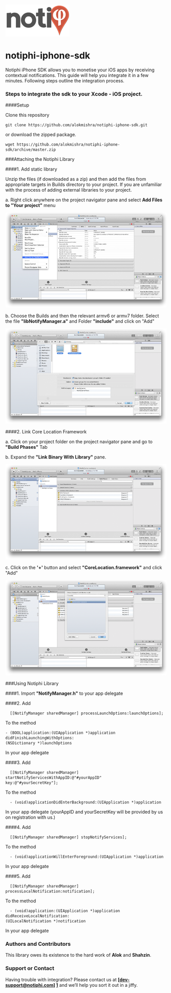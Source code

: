![Alt text](/READMESCR/not.png?raw=true)

notiphi-iphone-sdk
==================

Notiphi iPhone SDK allows you to monetise your iOS apps by receiving contextual notifications. This guide will help you integrate it in a few minutes. Following steps outline the integration process.

### Steps to integrate the sdk to your Xcode - iOS project.

####Setup

Clone this repository

```
git clone https://github.com/alokmishra/notiphi-iphone-sdk.git
```

or download the zipped package.

```
wget https://github.com/alokmishra/notiphi-iphone-sdk/archive/master.zip
```

###Attaching the Notiphi Library

####1. Add static library

Unzip the files (if downloaded as a zip) and then add the files from appropriate targets in Builds directory to your project. If you are unfamiliar with the process of adding external libraries to your project.

a. Right click anywhere on the project navigator pane and select **Add Files to "Your project"** menu

![Alt text](/READMESCR/1a.png?raw=true)

b. Choose the Builds and then the relevant armv6 or armv7 folder. Select the file **"libNotifyManager.a"** and Folder **"include"** and click on "Add"

![Alt text](/READMESCR/1b.png?raw=true)

####2. Link Core Location Framework

a. Click on your project folder on the project navigator pane and go to **"Build Phases"** Tab

b. Expand the **"Link Binary With Library"** pane.

![Alt text](/READMESCR/2b.png?raw=true)

c. Click on the **'+'** button and select **"CoreLocation.framework"** and click "Add"

![Alt text](/READMESCR/2c.png?raw=true)


###Using Notiphi Library

####1. Import 
**"NotifyManager.h"** to your app delegate

####2. Add
```
  [[NotifyManager sharedManager] processLaunchOptions:launchOptions];
```

To the method

```
- (BOOL)application:(UIApplication *)application didFinishLaunchingWithOptions:
(NSDictionary *)launchOptions 
```

In your app delegate

####3. Add
```
  [[NotifyManager sharedManager] startNotifyServicesWithAppID:@"#yourAppID"
key:@"#yourSecretKey"];
```

To the method

```
  - (void)applicationDidEnterBackground:(UIApplication *)application
 ```

In your app delegate (yourAppID and yourSecretKey will be provided by us on registration with us.)

####4. Add
```
  [[NotifyManager sharedManager] stopNotifyServices];
 ```

To the method

```
  - (void)applicationWillEnterForeground:(UIApplication *)application
 ```

In your app delegate 

####5. Add
```
  [[NotifyManager sharedManager] processLocalNotification:notification];
 ```

To the method

```
  - (void)application:(UIApplication *)application
didReceiveLocalNotification:
(UILocalNotification *)notification
```

 In your app delegate


### Authors and Contributors

This library owes its existence to the hard work of **Alok** and **Shahzin**.

### Support or Contact

Having trouble with integration? Please contact us at **[dev-support@notiphi.com] [1]** and we’ll help you sort it out in a jiffy.

[1]: mailto:dev-support@notiphi.com        "dev-support@notiphi.com"

